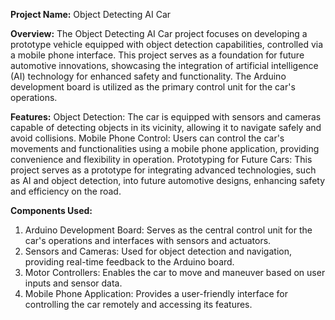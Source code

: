 **Project Name:** Object Detecting AI Car

**Overview:**
The Object Detecting AI Car project focuses on developing a prototype vehicle equipped with object detection capabilities, controlled via a mobile phone interface. This project serves as a foundation for future automotive innovations, showcasing the integration of artificial intelligence (AI) technology for enhanced safety and functionality. The Arduino development board is utilized as the primary control unit for the car's operations.

**Features:**
Object Detection: The car is equipped with sensors and cameras capable of detecting objects in its vicinity, allowing it to navigate safely and avoid collisions.
Mobile Phone Control: Users can control the car's movements and functionalities using a mobile phone application, providing convenience and flexibility in operation.
Prototyping for Future Cars: This project serves as a prototype for integrating advanced technologies, such as AI and object detection, into future automotive designs, enhancing safety and efficiency on the road.

**Components Used:**
1. Arduino Development Board: Serves as the central control unit for the car's operations and interfaces with sensors and actuators.
2. Sensors and Cameras: Used for object detection and navigation, providing real-time feedback to the Arduino board.
3. Motor Controllers: Enables the car to move and maneuver based on user inputs and sensor data.
4. Mobile Phone Application: Provides a user-friendly interface for controlling the car remotely and accessing its features.
